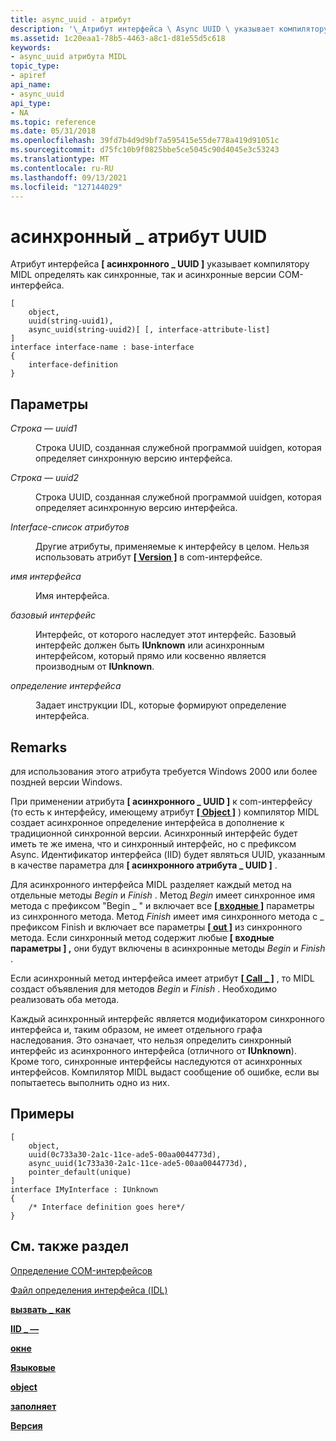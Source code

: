 ```yaml
---
title: async_uuid - атрибут
description: '\_Атрибут интерфейса \ Async UUID \ указывает компилятору MIDL определять как синхронные, так и асинхронные версии COM-интерфейса.'
ms.assetid: 1c20eaa1-78b5-4463-a8c1-d81e55d5c618
keywords:
- async_uuid атрибута MIDL
topic_type:
- apiref
api_name:
- async_uuid
api_type:
- NA
ms.topic: reference
ms.date: 05/31/2018
ms.openlocfilehash: 39fd7b4d9d9bf7a595415e55de778a419d91051c
ms.sourcegitcommit: d75fc10b9f0825bbe5ce5045c90d4045e3c53243
ms.translationtype: MT
ms.contentlocale: ru-RU
ms.lasthandoff: 09/13/2021
ms.locfileid: "127144029"
---
```

# <a name="async_uuid-attribute"></a>асинхронный \_ атрибут UUID

Атрибут интерфейса **\[ асинхронного \_ UUID \]** указывает компилятору MIDL определять как синхронные, так и асинхронные версии COM-интерфейса.

``` syntax
[ 
    object, 
    uuid(string-uuid1), 
    async_uuid(string-uuid2)[ [, interface-attribute-list] 
]
interface interface-name : base-interface
{
    interface-definition
}
```

## <a name="parameters"></a>Параметры

<dl> <dt>

*Строка — uuid1* 
</dt> <dd>

Строка UUID, созданная служебной программой uuidgen, которая определяет синхронную версию интерфейса.

</dd> <dt>

*Строка — uuid2* 
</dt> <dd>

Строка UUID, созданная служебной программой uuidgen, которая определяет асинхронную версию интерфейса.

</dd> <dt>

*Interface-список атрибутов* 
</dt> <dd>

Другие атрибуты, применяемые к интерфейсу в целом. Нельзя использовать атрибут [**\[ Version \]**](version.md) в com-интерфейсе.

</dd> <dt>

*имя интерфейса* 
</dt> <dd>

Имя интерфейса.

</dd> <dt>

*базовый интерфейс* 
</dt> <dd>

Интерфейс, от которого наследует этот интерфейс. Базовый интерфейс должен быть **IUnknown** или асинхронным интерфейсом, который прямо или косвенно является производным от **IUnknown**.

</dd> <dt>

*определение интерфейса* 
</dt> <dd>

Задает инструкции IDL, которые формируют определение интерфейса.

</dd> </dl>

## <a name="remarks"></a>Remarks

для использования этого атрибута требуется Windows 2000 или более поздней версии Windows.

При применении атрибута **\[ асинхронного \_ UUID \]** к com-интерфейсу (то есть к интерфейсу, имеющему атрибут [**\[ Object \]**](object.md) ) компилятор MIDL создает асинхронное определение интерфейса в дополнение к традиционной синхронной версии. Асинхронный интерфейс будет иметь те же имена, что и синхронный интерфейс, но с префиксом Async. Идентификатор интерфейса (IID) будет являться UUID, указанным в качестве параметра для **\[ асинхронного атрибута \_ UUID \]** .

Для асинхронного интерфейса MIDL разделяет каждый метод на отдельные методы *Begin* и *Finish* . Метод *Begin* имеет синхронное имя метода с префиксом "Begin \_ " и включает все [**\[ входные \]**](in.md) параметры из синхронного метода. Метод *Finish* имеет имя синхронного метода с \_ префиксом Finish и включает все параметры [**\[ out \]**](out-idl.md) из синхронного метода. Если синхронный метод содержит любые **\[ входные параметры \] ,** они будут включены в асинхронные методы *Begin* и *Finish* .

Если асинхронный метод интерфейса имеет атрибут [**\[ Call \_ \]**](call-as.md) , то MIDL создаст объявления для методов *Begin* и *Finish* . Необходимо реализовать оба метода.

Каждый асинхронный интерфейс является модификатором синхронного интерфейса и, таким образом, не имеет отдельного графа наследования. Это означает, что нельзя определить синхронный интерфейс из асинхронного интерфейса (отличного от **IUnknown**). Кроме того, синхронные интерфейсы наследуются от асинхронных интерфейсов. Компилятор MIDL выдаст сообщение об ошибке, если вы попытаетесь выполнить одно из них.

## <a name="examples"></a>Примеры

``` syntax
[
    object, 
    uuid(0c733a30-2a1c-11ce-ade5-00aa0044773d),
    async_uuid(1c733a30-2a1c-11ce-ade5-00aa0044773d),
    pointer_default(unique)
]
interface IMyInterface : IUnknown
{
    /* Interface definition goes here*/
}
```

## <a name="see-also"></a>См. также раздел

<dl> <dt>

[Определение COM-интерфейсов](/windows/desktop/com/defining-com-interfaces)
</dt> <dt>

[Файл определения интерфейса (IDL)](interface-definition-idl-file.md)
</dt> <dt>

[**вызвать \_ как**](call-as.md)
</dt> <dt>

[**IID \_ —**](iid-is.md)
</dt> <dt>

[**окне**](in.md)
</dt> <dt>

[**Языковые**](local.md)
</dt> <dt>

[**object**](object.md)
</dt> <dt>

[**заполняет**](out-idl.md)
</dt> <dt>

[**Версия**](version.md)
</dt> </dl>

 

 